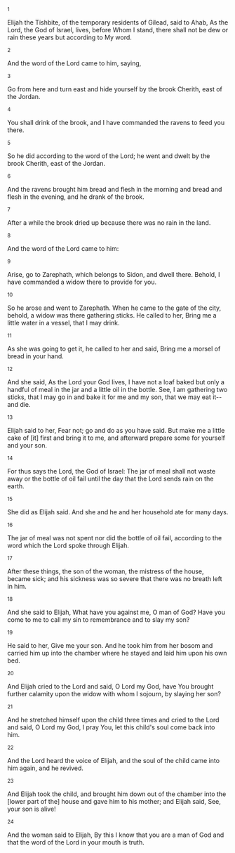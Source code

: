 <sup>1</sup> 

Elijah the Tishbite, of the temporary residents of Gilead, said to Ahab, As the Lord, the God of Israel, lives, before Whom I stand, there shall not be dew or rain these years but according to My word. 

<sup>2</sup> 

And the word of the Lord came to him, saying, 

<sup>3</sup> 

Go from here and turn east and hide yourself by the brook Cherith, east of the Jordan. 

<sup>4</sup> 

You shall drink of the brook, and I have commanded the ravens to feed you there. 

<sup>5</sup> 

So he did according to the word of the Lord; he went and dwelt by the brook Cherith, east of the Jordan. 

<sup>6</sup> 

And the ravens brought him bread and flesh in the morning and bread and flesh in the evening, and he drank of the brook. 

<sup>7</sup> 

After a while the brook dried up because there was no rain in the land. 

<sup>8</sup> 

And the word of the Lord came to him: 

<sup>9</sup> 

Arise, go to Zarephath, which belongs to Sidon, and dwell there. Behold, I have commanded a widow there to provide for you. 

<sup>10</sup> 

So he arose and went to Zarephath. When he came to the gate of the city, behold, a widow was there gathering sticks. He called to her, Bring me a little water in a vessel, that I may drink. 

<sup>11</sup> 

As she was going to get it, he called to her and said, Bring me a morsel of bread in your hand. 

<sup>12</sup> 

And she said, As the Lord your God lives, I have not a loaf baked but only a handful of meal in the jar and a little oil in the bottle. See, I am gathering two sticks, that I may go in and bake it for me and my son, that we may eat it--and die. 

<sup>13</sup> 

Elijah said to her, Fear not; go and do as you have said. But make me a little cake of [it] first and bring it to me, and afterward prepare some for yourself and your son. 

<sup>14</sup> 

For thus says the Lord, the God of Israel: The jar of meal shall not waste away or the bottle of oil fail until the day that the Lord sends rain on the earth. 

<sup>15</sup> 

She did as Elijah said. And she and he and her household ate for many days. 

<sup>16</sup> 

The jar of meal was not spent nor did the bottle of oil fail, according to the word which the Lord spoke through Elijah. 

<sup>17</sup> 

After these things, the son of the woman, the mistress of the house, became sick; and his sickness was so severe that there was no breath left in him. 

<sup>18</sup> 

And she said to Elijah, What have you against me, O man of God? Have you come to me to call my sin to remembrance and to slay my son? 

<sup>19</sup> 

He said to her, Give me your son. And he took him from her bosom and carried him up into the chamber where he stayed and laid him upon his own bed. 

<sup>20</sup> 

And Elijah cried to the Lord and said, O Lord my God, have You brought further calamity upon the widow with whom I sojourn, by slaying her son? 

<sup>21</sup> 

And he stretched himself upon the child three times and cried to the Lord and said, O Lord my God, I pray You, let this child's soul come back into him. 

<sup>22</sup> 

And the Lord heard the voice of Elijah, and the soul of the child came into him again, and he revived. 

<sup>23</sup> 

And Elijah took the child, and brought him down out of the chamber into the [lower part of the] house and gave him to his mother; and Elijah said, See, your son is alive! 

<sup>24</sup> 

And the woman said to Elijah, By this I know that you are a man of God and that the word of the Lord in your mouth is truth.